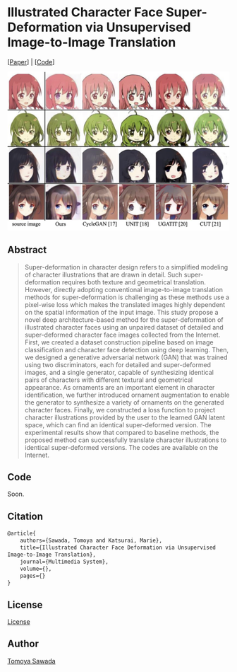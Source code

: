 
# Illustrated Character Face Super-Deformation via Unsupervised Image-to-Image Translation

[[Paper](#)] | [[Code](#)]

<div align="center">
 	<img alt="results" src="./assets/deformation_result_v2.png">
</div>

## Abstract

> Super-deformation in character design refers to a simplified modeling of character illustrations that are drawn in detail. Such super-deformation requires both texture and geometrical translation. However, directly adopting conventional image-to-image translation methods for super-deformation is challenging as these methods use a pixel-wise loss which makes the translated images highly dependent on the spatial information of the input image. This study propose a novel deep architecture-based method for the super-deformation of illustrated character faces using an unpaired dataset of detailed and super-deformed character face images collected from the Internet. First, we created a dataset construction pipeline based on image classification and character face detection using deep learning. Then, we designed a generative adversarial network (GAN) that was trained using two discriminators, each for detailed and super-deformed images, and a single generator, capable of synthesizing identical pairs of characters with different textural and geometrical appearance. As ornaments are an important element in character identification, we further introduced ornament augmentation to enable the generator to synthesize a variety of ornaments on the generated character faces. Finally, we constructed a loss function to project character illustrations provided by the user to the learned GAN latent space, which can find an identical super-deformed version. The experimental results show that compared to baseline methods, the proposed method can successfully translate character illustrations to identical super-deformed versions. The codes are available on the Internet.

## Code

Soon.

## Citation

```text
@article{
    authors={Sawada, Tomoya and Katsurai, Marie},
    title={Illustrated Character Face Deformation via Unsupervised Image-to-Image Translation},
    journal={Multimedia System},
    volume={},
    pages={}
}
```

## License

[License](./LICENSE)

## Author

[Tomoya Sawada](https://github.com/STomoya/)
